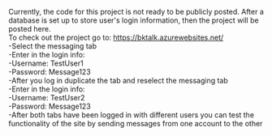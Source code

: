 Currently, the code for this project is not ready to be publicly posted. After a database is set up to store user's login information, then the project will be posted here.
<br>
To check out the project go to: https://bktalk.azurewebsites.net/<br>
  -Select the messaging tab<br>
  -Enter in the login info:<br>
    -Username: TestUser1<br>
    -Password: Message123<br>
  -After you log in duplicate the tab and reselect the messaging tab<br>
  -Enter in the login info:<br>
    -Username: TestUser2<br>
    -Password: Message123<br>
  -After both tabs have been logged in with different users you can test the functionality of the site by sending messages from one account to the other<br>
